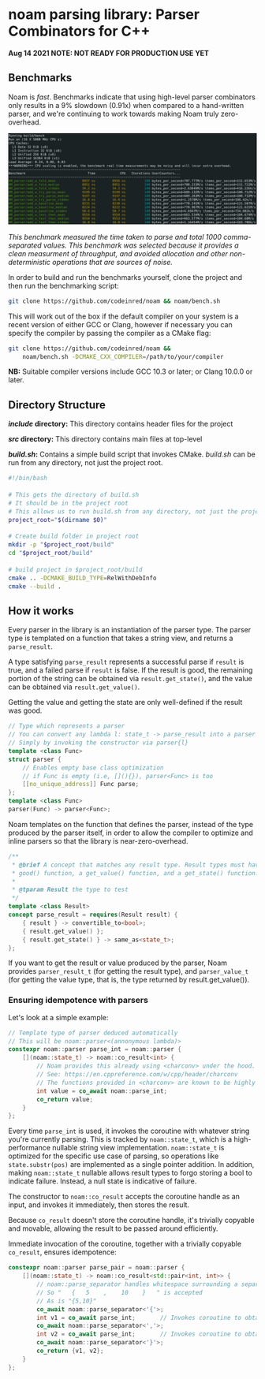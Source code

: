 # noam parsing library: Parser Combinators for C++

**Aug 14 2021 NOTE: NOT READY FOR PRODUCTION USE YET**

## Benchmarks

Noam is *fast*. Benchmarks indicate that using high-level parser combinators only
results in a 9% slowdown (0.91x) when compared to a hand-written parser, and we're
continuing to work towards making Noam truly zero-overhead.

![Noam benchmark results](/assets/images/benchmark-screenshot.png)

*This benchmark measured the time taken to parse and total 1000 comma-separated values.
This benchmark was selected because it provides a clean measurment of throughput,
and avoided allocation and other non-deterministic operations that are sources of noise.*

In order to build and run the benchmarks yourself, clone the project and then run
the benchmarking script:

```bash
git clone https://github.com/codeinred/noam && noam/bench.sh
```

This will work out of the box if the default compiler on your system is a recent
version of either GCC or Clang, however if necessary you can specify the compiler
by passing the compiler as a CMake flag:
```bash
git clone https://github.com/codeinred/noam &&
    noam/bench.sh -DCMAKE_CXX_COMPILER=/path/to/your/compiler
```
**NB:** Suitable compiler versions include GCC 10.3 or later; or Clang 10.0.0 or later.

## Directory Structure

***include* directory:** This directory contains header files for the project

***src* directory:** This directory contains main files at top-level

***build.sh*:** Contains a simple build script that invokes CMake. *build.sh*
can be run from any directory, not just the project root.
```bash
#!/bin/bash

# This gets the directory of build.sh
# It should be in the project root
# This allows us to run build.sh from any directory, not just the project root
project_root="$(dirname $0)"

# Create build folder in project root
mkdir -p "$project_root/build"
cd "$project_root/build"

# build project in $project_root/build
cmake .. -DCMAKE_BUILD_TYPE=RelWithDebInfo
cmake --build .
```

## How it works

Every parser in the library is an instantiation of the parser type. The parser
type is templated on a function that takes a string view, and returns a
`parse_result`.

A type satisfying `parse_result` represents a successful parse if `result`
is true, and a failed parse if `result` is false. If the result is good,
the remaining portion of the string can be obtained via `result.get_state()`, and the
value can be obtained via `result.get_value()`.

Getting the value and getting the state are only well-defined if the result was good.

```cpp
// Type which represents a parser
// You can convert any lambda l: state_t -> parse_result into a parser
// Simply by invoking the constructor via parser{l}
template <class Func>
struct parser {
    // Enables empty base class optimization
    // if Func is empty (i.e, [](){}), parser<Func> is too
    [[no_unique_address]] Func parse;
};
template <class Func>
parser(Func) -> parser<Func>;
```
Noam templates on the function that defines the parser, instead of the type
produced by the parser itself, in order to allow the compiler to optimize and
inline parsers so that the library is near-zero-overhead.

```cpp
/**
 * @brief A concept that matches any result type. Result types must have a
 * good() function, a get_value() function, and a get_state() function.
 *
 * @tparam Result the type to test
 */
template <class Result>
concept parse_result = requires(Result result) {
    { result } -> convertible_to<bool>;
    { result.get_value() };
    { result.get_state() } -> same_as<state_t>;
};
```
If you want to get the result or value produced by the parser,
Noam provides `parser_result_t` (for getting the result type),
and `parser_value_t` (for getting the value type, that is, the type returned by result.get_value()).

### Ensuring idempotence with parsers

Let's look at a simple example:

```cpp
// Template type of parser deduced automatically
// This will be noam::parser<(annonymous lambda)>
constexpr noam::parser parse_int = noam::parser {
    [](noam::state_t) -> noam::co_result<int> {
        // Noam provides this already using <charconv> under the hood.
        // See: https://en.cppreference.com/w/cpp/header/charconv
        // The functions provided in <charconv> are known to be highly performant
        int value = co_await noam::parse_int;
        co_return value;
    }
};
```
Every time `parse_int` is used, it invokes the coroutine with whatever string
you're currently parsing. This is tracked by `noam::state_t`, which is a
high-performance nullable string view implementation. `noam::state_t` is optimized
for the specific use case of parsing, so operations like `state.substr(pos)` are
implemented as a single pointer addition. In addition, making `noam::state_t` nullable
allows result types to forgo storing a bool to indicate failure. Instead, a null state
is indicative of failure.

The constructor to `noam::co_result` accepts the coroutine handle as an input,
and invokes it immediately, then stores the result.

Because `co_result` doesn't store the coroutine handle, it's trivially copyable
 and movable, allowing the result to be passed around efficiently.

Immediate invocation of the coroutine, together with a trivially copyable `co_result`,
ensures idempotence:

```cpp
constexpr noam::parser parse_pair = noam::parser {
    [](noam::state_t) -> noam::co_result<std::pair<int, int>> {
        // noam::parse_separator handles whitespace surrounding a separator
        // So "   {   5    ,    10    }   " is accepted
        // As is "{5,10}"
        co_await noam::parse_separator<'{'>;
        int v1 = co_await parse_int;       // Invokes coroutine to obtain result
        co_await noam::parse_separator<','>;
        int v2 = co_await parse_int;       // Invokes coroutine to obtain result
        co_await noam::parse_separator<'}'>;
        co_return {v1, v2};
    }
};
```

